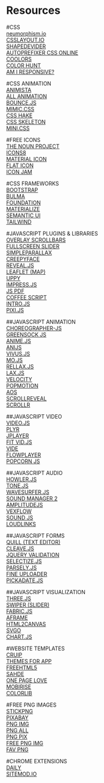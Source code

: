 # Resources

#CSS  
[neumorphism.io](https://neumorphism.io/#55b9f3)  
[CSSLAYOUT.IO](https://csslayout.io/)  
[SHAPEDEVIDER](https://www.shapedivider.app/)  
[AUTOPREFIXER CSS ONLINE](https://autoprefixer.github.io/)  
[COOLORS](https://coolors.co/)  
[COLOR HUNT](https://colorhunt.co/)  
[AM I RESPONSIVE?](http://ami.responsivedesign.is/)  
  
#CSS ANIMATION  
[ANIMISTA](https://animista.net/)  
[ALL ANIMATION](http://all-animation.github.io/)  
[BOUNCE.JS](http://bouncejs.com/)  
[MIMIC.CSS](http://peterchon.github.io/mimic/)  
[CSS HAKE](https://elrumordelaluz.github.io/csshake/)  
[CSS SKELETON](http://getskeleton.com/)  
[MINI.CSS](https://minicss.org/)  
  
#FREE ICONS  
[THE NOUN PROJECT](https://thenounproject.com/)  
[ICONS8](https://icons8.com/)  
[MATERIAL ICON](https://material.io/resources/icons/)  
[FLAT ICON](https://www.flaticon.com/)  
[ICON JAM](https://jam-icons.com/)  
  
#CSS FRAMEWORKS  
[BOOTSTRAP](https://getbootstrap.com/)  
[BULMA](https://bulma.io/)  
[FOUNDATION](https://get.foundation/)  
[MATERIALIZE](https://materializecss.com/)  
[SEMANTIC UI](https://semantic-ui.com/)  
[TAILWIND](https://tailwindcss.com/)  
  
#JAVASCRIPT PLUGINS & LIBRARIES  
[OVERLAY SCROLLBARS](https://kingsora.github.io/OverlayScrollbars/#!overview)  
[FULLSCREEN SLIDER](https://alvarotrigo.com/fullPage/)  
[SIMPLEPARALLAX](https://simpleparallax.com/)  
[CREEPYFACE](https://creepyface.io/)  
[REVEAL.JS](https://revealjs.com/)  
[LEAFLET (MAP)](https://leafletjs.com/)  
[UPPY](https://uppy.io/)  
[IMPRESS.JS](https://impress.js.org/#/bored)  
[JS PDF](https://github.com/mrrio/jspdf)  
[COFFEE SCRIPT](https://coffeescript.org/)  
[INTRO.JS](https://introjs.com/)  
[PIXI.JS](https://www.pixijs.com/)  
  
##JAVASCRIPT ANIMATION  
[CHOREOGRAPHER-JS](https://christinecha.github.io/choreographer-js/)  
[GREENSOCK JS](https://greensock.com/)  
[ANIME.JS](https://animejs.com/)  
[ANIJS](https://anijs.github.io/)  
[VIVUS.JS](https://maxwellito.github.io/vivus/)  
[MO.JS](https://mojs.github.io/)  
[RELLAX.JS](https://dixonandmoe.com/rellax/)  
[LAX.JS](https://github.com/alexfoxy/lax.js?ref=producthunt)  
[VELOCITY](http://velocityjs.org/)  
[POPMOTION](https://popmotion.io/)  
[AOS](https://michalsnik.github.io/aos/)  
[SCROLLREVEAL](https://scrollrevealjs.org/)  
[SCROLLR](https://prinzhorn.github.io/skrollr/)  
  
##JAVASCRIPT VIDEO  
[VIDEO.JS](https://videojs.com/)  
[PLYR](https://plyr.io/)  
[JPLAYER](https://jplayer.org/)  
[FIT VID.JS](http://fitvidsjs.com/)  
[VIDE](https://vodkabears.github.io/vide/)  
[FLOWPLAYER](https://flowplayer.com/)  
[POPCORN JS](http://mozilla.github.io/popcorn-docs/getting-started/)  
  
##JAVASCRIPT AUDIO  
[HOWLER.JS](https://howlerjs.com/)  
[TONE.JS](https://tonejs.github.io/)  
[WAVESURFER.JS](https://wavesurfer-js.org/)  
[SOUND MANAGER 2](http://www.schillmania.com/projects/soundmanager2/doc/getstarted/)  
[AMPLITUDEJS](https://github.com/amplitude/amplitude-javascript#readme)  
[VEXFLOW](https://www.vexflow.com/)  
[SOUND JS](https://createjs.com/docs/soundjs/modules/SoundJS.html)  
[LOUDLINKS](https://loudlinks.rocks/)  
  
##JAVASCRIPT FORMS  
[QUILL (TEXT EDITOR)](https://quilljs.com/)  
[CLEAVE.JS](https://nosir.github.io/cleave.js/)  
[JQUERY VALIDATION](https://jqueryvalidation.org/)  
[SELECTIZE.JS](https://selectize.github.io/selectize.js/)  
[PARSELY.JS](https://parsleyjs.org/)  
[FINE UPLOADER](https://fineuploader.com/)  
[PICKADATE.JS](https://amsul.ca/pickadate.js/)  
  
##JAVASCRIPT VISUALIZATION  
[THREE.JS](https://threejs.org/)  
[SWIPER (SLIDER)](https://swiperjs.com/)  
[FABRIC.JS](http://fabricjs.com/)  
[AFRAME](https://aframe.io/)  
[HTML2CANVAS](https://html2canvas.hertzen.com/)  
[SVGO](https://github.com/svg/svgo)  
[CHART.JS](https://www.chartjs.org/)  
  
#WEBSITE TEMPLATES  
[CRUIP](https://cruip.com/free-templates/)  
[THEMES FOR APP](https://themesfor.app/)  
[FREEHTML5](https://freehtml5.co/)  
[SAHDE](https://grayic.com/)  
[ONE PAGE LOVE](https://onepagelove.com/)  
[MOBIRISE](https://mobirise.com/)  
[COLORLIB](https://colorlib.com/)  
  
#FREE PNG IMAGES  
[STICKPNG](https://www.stickpng.com/)  
[PIXABAY](https://pixabay.com/)  
[PNG IMG](http://pngimg.com/)  
[PNG ALL](http://www.pngall.com/)  
[PNG PIX](http://www.pngpix.com/)  
[FREE PNG IMG](https://www.freepngimg.com/)  
[FAV PNG](https://favpng.com/)  
  
#CHROME EXTENSIONS  
[DAILY](https://chrome.google.com/webstore/detail/dailydev-news-for-busy-de/jlmpjdjjbgclbocgajdjefcidcncaied?hl=en)  
[SITEMOD.IO](https://chrome.google.com/webstore/detail/sitemodio/efjbaneaebkanjmhengnedpllfdiocin?hl=en)  
